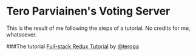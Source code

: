 # Tero Parviainen's Voting Server

This is the result of me following the steps of a tutorial. No credits for me, whatsoever.

###The tutorial
[Full-stack Redux Tutorial](http://teropa.info/blog/2015/09/10/full-stack-redux-tutorial.html) by [@teropa](https://twitter.com/teropa)
